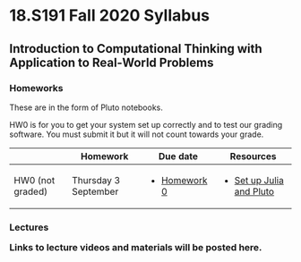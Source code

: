<h1> 18.S191 Fall 2020 Syllabus</h1>
<h2> Introduction to Computational Thinking with Application to Real-World Problems</h2>

<h3> Homeworks </h3>
These are in the form of Pluto notebooks.

HW0 is for you to get your system set up correctly and to test our grading software. You must submit it but it will not count towards your grade.

||Homework|Due date|Resources|
|--|--|--|--|
|HW0 (not graded) | Thursday 3 September |  <ul> <li>[Homework 0][md:hw0] </li> </ul> | <ul> <li>[Set up Julia and Pluto][md:setup]</li> </ul> | 


[md:setup]:https://github.com/mitmath/18S191/blob/master/homework/homework00/Installing%20Julia%20%2B%20Pluto.md
[md:hw0]:https://github.com/mitmath/18S191/blob/master/homework/homework00/hw0.jl


[pdf:hw1]:https://docs.google.com/viewer?url=https://github.com/mitmath/6S083/raw/master/problem_sets/PS1.pdf
[pdf:hw2]:https://docs.google.com/viewer?url=https://github.com/mitmath/6S083/raw/master/problem_sets/PS2.pdf
[pdf:hw3]:https://docs.google.com/viewer?url=https://github.com/mitmath/6S083/raw/master/problem_sets/PS3.pdf
[pdf:hw4]:https://docs.google.com/viewer?url=https://github.com/mitmath/6S083/raw/master/problem_sets/PS4.pdf
[pdf:hw5]:https://docs.google.com/viewer?url=https://github.com/mitmath/6S083/raw/master/problem_sets/PS5.pdf

<h3> Lectures

Links to lecture videos and materials will be posted here.

<!-- 
|Lecture| Slides | Video  | Notebook | Other Resources |
|--|--|--|--|--|
| 1. Analyzing covid-19 data <br> (March 30,2020) | <ul><li> [Welcome Slides][welcome]</li><li> [Lecture 1 Slides][1] </li></ul> | <ul> <li> [Welcome Video][video:welcome] </li>  <li> [Data Analysis][video:dataanal] </li> </ul> |  <ul><li>[Exploring Data on Covid-19][notebook:exploring] </li></ul>| <ul>  <li> [Video: 3Blue1Brown:Simulating an Epidemic][res1] </li> <li> [Video: How to Tell If We're Beating COVID-19][res2] </li> <li>   [Blog: COVID-19 in Denmark][res3]</ul> |
 |2. Modelling exponential growth <br> (April 1, 2020) | <ul><li>[Lecture 2 Slides][2]</li></ul>  |<ul><li>  [Lecture 2 Video][video:2] </li></ul> |<ul><li>[Exponential and Logistic Growth][notebook:2]</li></ul>|<ul><li>[Covid-19 Trajectory](https://aatishb.com/covidtrends/)</li> <li> [xkcd comic "Scenario 4"](https://xkcd.com/2289/) </li> </ul>|
 |3. Probability <br> (April 6, 2020) | <ul><li>[Lecture 3 Slides][3]</li></ul> | <ul> <li> [Lecture 3 Video][video:3] </li></ul> |<ul><li>[Modelling Recovery with Probability][notebook:3]</li></ul>|
|4. Random walk models  <br> (April 8, 2020) | <ul><li>[Lecture 4 Slides][4]</li></ul> | <ul> <li> [Lecture 4 Video][video:4] </li></ul> |<ul><li>[Random Walks][notebook:4]</li></ul>|
 |5. Characterising variability <br> (April 13,2020)| <ul><li>[Lecture 5 Slides][5]</li></ul> | <ul> <li> [Lecture 5 Video][video:5] </li></ul> |<ul><li>[Variability and custom types][notebook:5]</li></ul>|  <ul> <li> [Covid-19 3 Blue 1 Brown](https://youtu.be/Kas0tIxDvrg)</li></ul>|
| 6. User-defined types <br> (April 15, 2020) |<ul><li>[Lecture 6 Slides][6]</li></ul> |<ul> <li> [Lecture 6 Video][video:6] </li></ul> | <ul><li>[Defining new types][notebook:6]</li></ul>|  <ul> <li> [Epidemic Calculator](https://gabgoh.github.io/COVID/index.html)</li></ul> |
|7. Markov Chains and Continuous Random Variables <br> (April 22, 2020) | <ul><li>[Lecture 7 Slides][7]</li></ul> | <ul> <li> [Lecture 7 Video][video:7] </li></ul> | <ul><li>[Markov Chains and Continuous Random Variables][notebook:7]</li></ul>|
|8. Continuous Time <br> (April 27, 2020) |    <ul><li>[Lecture 8 Slides][8]</li></ul> | <ul> <li> [Lecture 8 Video][video:8] </li></ul> |<ul><li>[ Continuous Time][notebook:8]</li></ul>|  
|9. Exponential Distribution <br> (April 29, 2020) ||<ul><li> [Lecture 9 Video][video:9]| <ul><li>[Exponential Distribution][notebook:9]|
|10. Differential Equations <br> (May 4, 2020)|  <ul> <li> [Lecture 10 Notes][10]  </li></ul> |  <ul><li> [Lecture 10 Video][video:10]
 |11. Optimization and fitting to data <br> (May 6, 2020)| <ul> <li> [Lecture 11 Notes][11]  </li></ul> |  <ul><li>  [Lecture 11 Video][video:11]  </li></ul>  |
|12. Networks in Epidemic Modelling <br> (May 11, 2020) | <ul> <li> [Lecture 12 Notes][12]  </li></ul> |  <ul><li>  [Lecture 12 Video][video:12]  </li></ul>  | <ul><li>[Networks][notebook:12]</li></ul>|  



[1]:https://docs.google.com/viewer?url=https://github.com/mitmath/6S083/raw/master/lectures/01.%20Introduction%20to%20Julia.pdf
[2]:https://docs.google.com/viewer?url=https://github.com/mitmath/6S083/raw/master/lectures/02.%20Introduction%20to%20modelling.pdf
[3]:https://docs.google.com/viewer?url=https://github.com/mitmath/6S083/raw/master/lectures/03.%20Probability.pdf
[4]:https://docs.google.com/viewer?url=https://github.com/mitmath/6S083/raw/master/lectures/04.%20Probability%20II%20and%20random%20walks.pdf
[5]:https://docs.google.com/viewer?url=https://github.com/mitmath/6S083/raw/master/lectures/05.%20Variability%20and%20custom%20types.pdf
[6]:https://docs.google.com/viewer?url=https://github.com/mitmath/6S083/raw/master/lectures/06.%20Defining%20new%20types%20to%20represent%20data.pdf
[7]:https://docs.google.com/viewer?url=https://github.com/mitmath/6S083/raw/master/lectures/07.%20Markov%20chains%20and%20continuous%20random%20variables.pdf
[8]:https://docs.google.com/viewer?url=https://github.com/mitmath/6S083/raw/master/lectures/08.%20Continuous%20random%20variables.pdf
[10]:https://docs.google.com/presentation/d/1mL1tqBfyAZm2GEM-cIjpeVjr5zNkmXYO5-8mgV-ecVM/edit?usp=sharing
[11]:https://docs.google.com/viewer?url=https://github.com/mitmath/6S083/raw/master/lectures/11.%20Optimization%20and%20linear%20regression.pdf
[12]:https://docs.google.com/viewer?url=https://github.com/mitmath/6S083/raw/master/lectures/12.%20Networks%20in%20epidemic%20modelling.pdf

[video:welcome]:https://video.odl.mit.edu/videos/25acbf684dbd4fb18caa694dc1e9cb4a/
[video:dataanal]:https://video.odl.mit.edu/videos/6fd61898f9c841bfbf79c7163a2c960d/
[video:2]:https://mit.zoom.us/rec/play/tZcqJu2hrWk3EoCU5ASDA6JwW43rJqOs0nQb8voJmEjgBnQBNVvybrFANuBdT4BwqQyhLs2fsHc_EOcH?continueMode=true&_x_zm_rtaid=ASHU40TnQm6DiHQVTVcqtg.1586018029563.8875e6e3159640b6b791712564660e4c&_x_zm_rhtaid=946
[video:3]:https://mit.zoom.us/rec/share/vdNMC4yg3W9ISZXV5XvyXLQ4PYHUaaa8g3cW__UNyUrv2YVoyW8RMCvfmWE2Axxk
[video:4]:https://mit.zoom.us/rec/share/_tBoKZ7Z0UpJX6-O6kfcQrERBo3veaa8hCMa_6VZn024oOZsopE1_HE1CF0ZnpLB?startTime=1586372102000
[video:5]:https://mit.zoom.us/rec/share/y8x_No_QriBIXtbPs2vQc54oGK3oaaa80HUZrqVbxUz8o_RDWEGav3XoJN54wLpx
[video:6]:https://mit.zoom.us/rec/share/2tV7C66r2jhObKPs1WbcZqInRa3ZX6a8gyVL_aZbyUkq9TEEKy-uFAPg0XBUN6gF
[video:7]:https://mit.zoom.us/rec/play/6JYkduqhqDg3GNKVsgSDU_UrW9W6f_6shCgZqPMIzBu3VSRQYwH1b-MRZ19I4LA6s9Zkgkii3hRa3Dg?continueMode=true
[video:8]:https://mit.zoom.us/rec/share/vdBRMbb26n1IWKvR2m7VZ6MzPLr-aaa8hyIX_fZemhqJWjQumKaAbjQ0_4I39fBi
[video:9]:https://mit.zoom.us/rec/share/649pLprc8WNIco3f9V7kC4wKJdzjeaa80XQb__UKzBt2XiCyIvtsoULwI_jWE4Ae
[video:10]:https://mit.zoom.us/rec/play/7518IuH6qzw3ToaVsASDVqRxW9XsLf2s0iYb-PMOzU22VXUEY1quY-ARa7NLJy4EoyF2cTZfZ0CsDdCy?continueMode=true
[video:11]:https://mit.zoom.us/rec/play/uscrJO6s_W43GtzGuQSDVqB5W43uKq-sgHUZrqIEmk69AXhVZFOiN-FAa-JUrxTFKA3zRiz2ZyJnYDE?continueMode=true
[video:12]:https://mit.zoom.us/rec/share/7M5REZPPyUdOUNbrzR2EaIMqRInjT6a8hilK_KcOz06Viec_gN-vfyXZdSpFR4x3

[notebook:exploring]:https://nbviewer.jupyter.org/github/mitmath/6S083/blob/c7e60979a98ea733d144483a296687a6370a333d/lectures/live/01%20-%20Exploring%20COVID-19%20data.ipynb
[notebook:2]:https://nbviewer.jupyter.org/github/mitmath/6S083/blob/master/lectures/live/02%20-%20Exponential%20and%20logistic%20growth.ipynb
[notebook:3]:https://nbviewer.jupyter.org/github/mitmath/6S083/blob/master/lectures/live/03%20-%20Modelling%20recovery%20process%20using%20probability.ipynb
[notebook:4]:https://nbviewer.jupyter.org/github/mitmath/6S083/blob/master/lectures/live/04%20-%20Random%20walks.ipynb
[notebook:5]:https://nbviewer.jupyter.org/github/mitmath/6S083/blob/master/lectures/live/05%20-%20Variability%20and%20custom%20types.ipynb
[notebook:6]:https://nbviewer.jupyter.org/github/mitmath/6S083/blob/c4720cd0e8d96e2991d888a8a21cd41cdc1d46c7/lectures/live/06%20-%20Defining%20new%20types.ipynb
[notebook:7]:https://nbviewer.jupyter.org/github/mitmath/6S083/blob/master/lectures/live/07%20-%20Markov%20chains%20and%20continuous%20random%20variables.ipynb
[notebook:8]:https://nbviewer.jupyter.org/github/mitmath/6S083/blob/master/lectures/live/08%20-%20Continuous%20time.ipynb
[notebook:9]:https://nbviewer.jupyter.org/github/mitmath/6S083/blob/master/lectures/live/09%20-%20Exponential%20distribution.ipynb
[notebook:12]:https://nbviewer.jupyter.org/github/mitmath/6S083/blob/master/lectures/live/12.%20Networks.ipynb




[res1]:https://www.youtube.com/watch?v=gxAaO2rsdIs&feature=youtu.be&t=1
[res2]:https://www.youtube.com/watch?v=54XLXg4fYsc
[res3]:https://doktormike.gitlab.io/post/covid-19/
[welcome]:https://docs.google.com/presentation/d/1S8PjNJoKDOqjZM1mkhFwfLMFMzA7DOy8tOODfJxSH6Q/edit#slide=id.p -->
